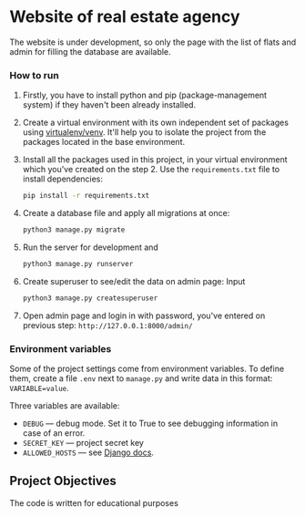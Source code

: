 # Website of real estate agency

The website is under development, so only the page with the list of flats and admin for filling the database are available.

### How to run

1. Firstly, you have to install python and pip (package-management system) if they haven't been already installed.

2. Create a virtual environment with its own independent set of packages using [virtualenv/venv](https://docs.python.org/3/library/venv.html). It'll help you to isolate the project from the packages located in the base environment.

3. Install all the packages used in this project, in your virtual environment which you've created on the step 2. Use the `requirements.txt` file to install dependencies:
    ```sh
    pip install -r requirements.txt
    ```
4. Create a database file and apply all migrations at once:
    ```sh
    python3 manage.py migrate
    ```
   
5. Run the server for development and 
    ```sh
    python3 manage.py runserver
    ```

6. Create superuser to see/edit the data on admin page:
    Input
    ```sh
    python3 manage.py createsuperuser
    ```

7. Open admin page and login in with password, you've entered on previous step:
   `http://127.0.0.1:8000/admin/`

### Environment variables

Some of the project settings come from environment variables. To define them, create a file `.env` next to `manage.py` and write data in this format: `VARIABLE=value`.

Three variables are available:
- `DEBUG` — debug mode. Set it to True to see debugging information in case of an error.
- `SECRET_KEY` — project secret key
- `ALLOWED_HOSTS` — see [Django docs](https://docs.djangoproject.com/en/3.1/ref/settings/#allowed-hosts).


## Project Objectives

The code is written for educational purposes
